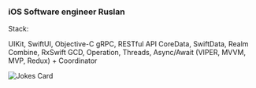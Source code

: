 ### iOS Software engineer Ruslan

Stack:

UIKit, SwiftUI, Objective-C
gRPC, RESTful API
CoreData, SwiftData, Realm
Combine, RxSwift
GCD, Operation, Threads, Async/Await
(VIPER, MVVM, MVP, Redux) + Coordinator

![Jokes Card](https://readme-jokes.vercel.app/api)

